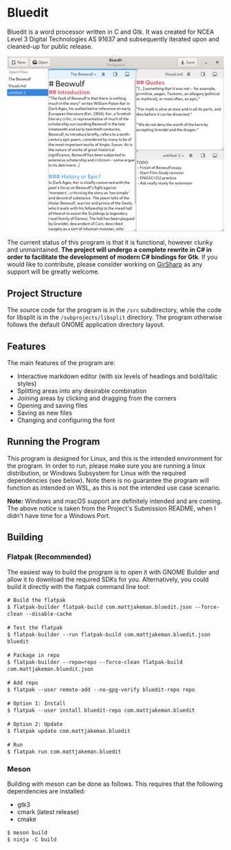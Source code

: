 # Bluedit
Bluedit is a word processor written in C and Gtk. It was created
for NCEA Level 3 Digital Technologies AS 91637 and subsequently iterated
upon and cleaned-up for public release.

![Screenshot](data/bluedit.png)

The current status of this program is that it is functional, however clunky
and unmaintained. **The project will undergo a complete rewrite in C# in
order to facilitate the development of modern C# bindings for Gtk**. If you
would like to contribute, please consider working on
[GirSharp](https://gitlab.com/littleblue/gir-sharp/) as any support will be
greatly welcome.

## Project Structure
The source code for the program is in the `/src` subdirectory, while the code
for libsplit is in the `/subprojects/libsplit` directory. The program otherwise
follows the default GNOME application directory layout.

## Features
The main features of the program are:

 - Interactive markdown editor (with six levels of headings and bold/italic styles)
 - Splitting areas into any desirable combination
 - Joining areas by clicking and dragging from the corners
 - Opening and saving files
 - Saving as new files
 - Changing and configuring the font
 
## Running the Program
This program is designed for Linux, and this is the intended environment
for the program. In order to run, please make sure you are running a linux
distribution, or Windows Subsystem for Linux with the required dependencies
(see below). Note there is no guarantee the program will function as intended
on WSL, as this is not the intended use case scenario.

**Note:** Windows and macOS support are definitely intended and are coming. The
above notice is taken from the Project's Submission README, when I didn't have
time for a Windows Port.

## Building
### Flatpak (Recommended)
The easiest way to build the program is to open it with GNOME Builder
and allow it to download the required SDKs for you. Alternatively, you
could build it directly with the flatpak command line tool:

```
# Build the flatpak
$ flatpak-builder flatpak-build com.mattjakeman.bluedit.json --force-clean --disable-cache

# Test the flatpak
$ flatpak-builder --run flatpak-build com.mattjakeman.bluedit.json bluedit

# Package in repo
$ flatpak-builder --repo=repo --force-clean flatpak-build com.mattjakeman.bluedit.json

# Add repo
$ flatpak --user remote-add --no-gpg-verify bluedit-repo repo

# Option 1: Install
$ flatpak --user install bluedit-repo com.mattjakeman.bluedit

# Option 2: Update
$ flatpak update com.mattjakeman.bluedit

# Run
$ flatpak run com.mattjakeman.bluedit

```

### Meson
Building with meson can be done as follows. This requires that the
following dependencies are installed:
 - gtk3
 - cmark (latest release)
 - cmake

```
$ meson build
$ ninja -C build
```
